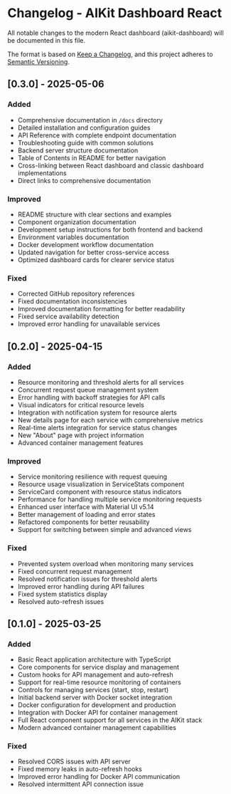 # Changelog - AIKit Dashboard React

All notable changes to the modern React dashboard (aikit-dashboard) will be documented in this file.

The format is based on [Keep a Changelog](https://keepachangelog.com/en/1.0.0/),
and this project adheres to [Semantic Versioning](https://semver.org/spec/v2.0.0.html).

## [0.3.0] - 2025-05-06

### Added
- Comprehensive documentation in `/docs` directory
- Detailed installation and configuration guides
- API Reference with complete endpoint documentation
- Troubleshooting guide with common solutions
- Backend server structure documentation
- Table of Contents in README for better navigation
- Cross-linking between React dashboard and classic dashboard implementations
- Direct links to comprehensive documentation

### Improved
- README structure with clear sections and examples
- Component organization documentation
- Development setup instructions for both frontend and backend
- Environment variables documentation
- Docker development workflow documentation
- Updated navigation for better cross-service access
- Optimized dashboard cards for clearer service status

### Fixed
- Corrected GitHub repository references
- Fixed documentation inconsistencies
- Improved documentation formatting for better readability
- Fixed service availability detection
- Improved error handling for unavailable services

## [0.2.0] - 2025-04-15

### Added
- Resource monitoring and threshold alerts for all services
- Concurrent request queue management system
- Error handling with backoff strategies for API calls
- Visual indicators for critical resource levels
- Integration with notification system for resource alerts
- New details page for each service with comprehensive metrics
- Real-time alerts integration for service status changes
- New "About" page with project information
- Advanced container management features

### Improved
- Service monitoring resilience with request queuing
- Resource usage visualization in ServiceStats component
- ServiceCard component with resource status indicators
- Performance for handling multiple service monitoring requests
- Enhanced user interface with Material UI v5.14
- Better management of loading and error states
- Refactored components for better reusability
- Support for switching between simple and advanced views

### Fixed
- Prevented system overload when monitoring many services
- Fixed concurrent request management
- Resolved notification issues for threshold alerts
- Improved error handling during API failures
- Fixed system statistics display
- Resolved auto-refresh issues

## [0.1.0] - 2025-03-25

### Added
- Basic React application architecture with TypeScript
- Core components for service display and management
- Custom hooks for API management and auto-refresh
- Support for real-time resource monitoring of containers
- Controls for managing services (start, stop, restart)
- Initial backend server with Docker socket integration
- Docker configuration for development and production
- Integration with Docker API for container management
- Full React component support for all services in the AIKit stack
- Modern advanced container management capabilities

### Fixed
- Resolved CORS issues with API server
- Fixed memory leaks in auto-refresh hooks
- Improved error handling for Docker API communication
- Resolved intermittent API connection issue